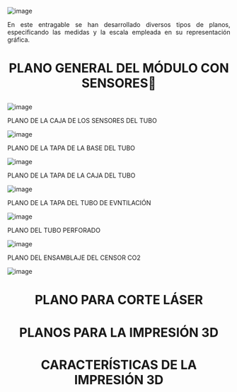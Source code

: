 ![image](https://github.com/Fx2048/Team_4_FdD/blob/fd60d506b6254eac9297ab010134ce59422c90cf/Im%C3%A1genes/Planos_fabricacion.png)

<p align="justify">
  En este entragable se han desarrollado diversos tipos de planos, especificando las medidas y la escala empleada en su 
  representación gráfica.
 </p>

# <p align = "center">PLANO GENERAL DEL MÓDULO CON SENSORES📏</p>

![image](https://github.com/Fx2048/Team_4_FdD/blob/fc19e36cb9a4ce1dce4b8f5a990ca84e2814e14d/Im%C3%A1genes/plano_general_modulo_sensores.png)


PLANO DE LA CAJA DE LOS SENSORES DEL TUBO 


![image](https://github.com/Fx2048/Team_4_FdD/blob/9782b87b893b76dd19bdea9edd9124f82ddf2e8f/Im%C3%A1genes/Caja_del_sensor_tubo.png)

 
 PLANO DE LA TAPA DE LA BASE DEL TUBO


![image](https://github.com/Fx2048/Team_4_FdD/blob/a2369003b8fe5bf9abd7c5af79028cb13d2949bd/Im%C3%A1genes/Tapa_base.png)

PLANO DE LA TAPA DE LA CAJA DEL TUBO


![image](https://github.com/Fx2048/Team_4_FdD/blob/ea36ec243338b4e87da171a344a38465bf21d83c/Im%C3%A1genes/Tapa_de_la_caja.png)

PLANO DE LA TAPA DEL TUBO DE EVNTILACIÓN

![image](https://github.com/Fx2048/Team_4_FdD/blob/3d8064ada1df0cdceaa615e3eaf20b3c327c708b/Im%C3%A1genes/Plano_tapa_tubo_ventilacion.png)

PLANO DEL TUBO PERFORADO

![image](https://github.com/Fx2048/Team_4_FdD/blob/ea36ec243338b4e87da171a344a38465bf21d83c/Im%C3%A1genes/Tubu_perforado.png)

PLANO DEL ENSAMBLAJE DEL CENSOR CO2

![image](https://github.com/Fx2048/Team_4_FdD/blob/a2369003b8fe5bf9abd7c5af79028cb13d2949bd/Im%C3%A1genes/Ensamblaje_CO2.png)


# <p align = "center">PLANO PARA CORTE LÁSER</p>


# <p align = "center">PLANOS PARA LA IMPRESIÓN 3D</p>
 
# <p align = "center">CARACTERÍSTICAS DE LA IMPRESIÓN 3D</p>
